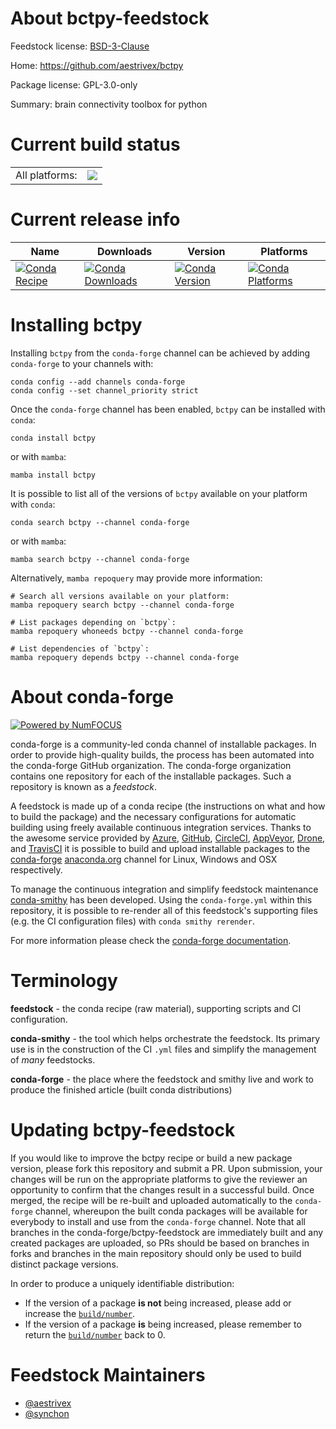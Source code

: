 About bctpy-feedstock
=====================

Feedstock license: [BSD-3-Clause](https://github.com/conda-forge/bctpy-feedstock/blob/main/LICENSE.txt)

Home: https://github.com/aestrivex/bctpy

Package license: GPL-3.0-only

Summary: brain connectivity toolbox for python

Current build status
====================


<table><tr><td>All platforms:</td>
    <td>
      <a href="https://dev.azure.com/conda-forge/feedstock-builds/_build/latest?definitionId=20292&branchName=main">
        <img src="https://dev.azure.com/conda-forge/feedstock-builds/_apis/build/status/bctpy-feedstock?branchName=main">
      </a>
    </td>
  </tr>
</table>

Current release info
====================

| Name | Downloads | Version | Platforms |
| --- | --- | --- | --- |
| [![Conda Recipe](https://img.shields.io/badge/recipe-bctpy-green.svg)](https://anaconda.org/conda-forge/bctpy) | [![Conda Downloads](https://img.shields.io/conda/dn/conda-forge/bctpy.svg)](https://anaconda.org/conda-forge/bctpy) | [![Conda Version](https://img.shields.io/conda/vn/conda-forge/bctpy.svg)](https://anaconda.org/conda-forge/bctpy) | [![Conda Platforms](https://img.shields.io/conda/pn/conda-forge/bctpy.svg)](https://anaconda.org/conda-forge/bctpy) |

Installing bctpy
================

Installing `bctpy` from the `conda-forge` channel can be achieved by adding `conda-forge` to your channels with:

```
conda config --add channels conda-forge
conda config --set channel_priority strict
```

Once the `conda-forge` channel has been enabled, `bctpy` can be installed with `conda`:

```
conda install bctpy
```

or with `mamba`:

```
mamba install bctpy
```

It is possible to list all of the versions of `bctpy` available on your platform with `conda`:

```
conda search bctpy --channel conda-forge
```

or with `mamba`:

```
mamba search bctpy --channel conda-forge
```

Alternatively, `mamba repoquery` may provide more information:

```
# Search all versions available on your platform:
mamba repoquery search bctpy --channel conda-forge

# List packages depending on `bctpy`:
mamba repoquery whoneeds bctpy --channel conda-forge

# List dependencies of `bctpy`:
mamba repoquery depends bctpy --channel conda-forge
```


About conda-forge
=================

[![Powered by
NumFOCUS](https://img.shields.io/badge/powered%20by-NumFOCUS-orange.svg?style=flat&colorA=E1523D&colorB=007D8A)](https://numfocus.org)

conda-forge is a community-led conda channel of installable packages.
In order to provide high-quality builds, the process has been automated into the
conda-forge GitHub organization. The conda-forge organization contains one repository
for each of the installable packages. Such a repository is known as a *feedstock*.

A feedstock is made up of a conda recipe (the instructions on what and how to build
the package) and the necessary configurations for automatic building using freely
available continuous integration services. Thanks to the awesome service provided by
[Azure](https://azure.microsoft.com/en-us/services/devops/), [GitHub](https://github.com/),
[CircleCI](https://circleci.com/), [AppVeyor](https://www.appveyor.com/),
[Drone](https://cloud.drone.io/welcome), and [TravisCI](https://travis-ci.com/)
it is possible to build and upload installable packages to the
[conda-forge](https://anaconda.org/conda-forge) [anaconda.org](https://anaconda.org/)
channel for Linux, Windows and OSX respectively.

To manage the continuous integration and simplify feedstock maintenance
[conda-smithy](https://github.com/conda-forge/conda-smithy) has been developed.
Using the ``conda-forge.yml`` within this repository, it is possible to re-render all of
this feedstock's supporting files (e.g. the CI configuration files) with ``conda smithy rerender``.

For more information please check the [conda-forge documentation](https://conda-forge.org/docs/).

Terminology
===========

**feedstock** - the conda recipe (raw material), supporting scripts and CI configuration.

**conda-smithy** - the tool which helps orchestrate the feedstock.
                   Its primary use is in the construction of the CI ``.yml`` files
                   and simplify the management of *many* feedstocks.

**conda-forge** - the place where the feedstock and smithy live and work to
                  produce the finished article (built conda distributions)


Updating bctpy-feedstock
========================

If you would like to improve the bctpy recipe or build a new
package version, please fork this repository and submit a PR. Upon submission,
your changes will be run on the appropriate platforms to give the reviewer an
opportunity to confirm that the changes result in a successful build. Once
merged, the recipe will be re-built and uploaded automatically to the
`conda-forge` channel, whereupon the built conda packages will be available for
everybody to install and use from the `conda-forge` channel.
Note that all branches in the conda-forge/bctpy-feedstock are
immediately built and any created packages are uploaded, so PRs should be based
on branches in forks and branches in the main repository should only be used to
build distinct package versions.

In order to produce a uniquely identifiable distribution:
 * If the version of a package **is not** being increased, please add or increase
   the [``build/number``](https://docs.conda.io/projects/conda-build/en/latest/resources/define-metadata.html#build-number-and-string).
 * If the version of a package **is** being increased, please remember to return
   the [``build/number``](https://docs.conda.io/projects/conda-build/en/latest/resources/define-metadata.html#build-number-and-string)
   back to 0.

Feedstock Maintainers
=====================

* [@aestrivex](https://github.com/aestrivex/)
* [@synchon](https://github.com/synchon/)

